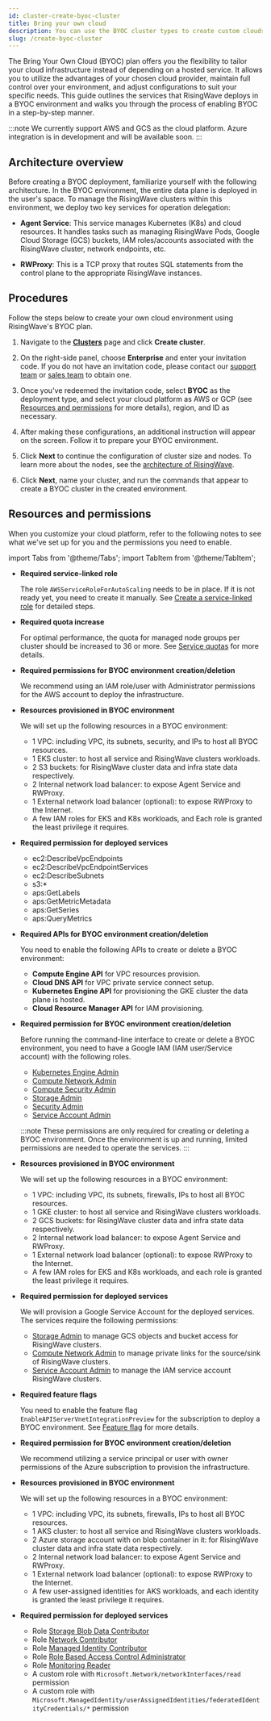 ```yaml
---
id: cluster-create-byoc-cluster
title: Bring your own cloud
description: You can use the BYOC cluster types to create custom clouds.
slug: /create-byoc-cluster
---
```


The Bring Your Own Cloud (BYOC) plan offers you the flexibility to tailor your cloud infrastructure instead of depending on a hosted service. It allows you to utilize the advantages of your chosen cloud provider, maintain full control over your environment, and adjust configurations to suit your specific needs. This guide outlines the services that RisingWave deploys in a BYOC environment and walks you through the process of enabling BYOC in a step-by-step manner.

:::note
We currently support AWS and GCS as the cloud platform. Azure integration is in development and will be available soon.
:::

## Architecture overview

Before creating a BYOC deployment, familiarize yourself with the following architecture. In the BYOC environment, the entire data plane is deployed in the user's space. To manage the RisingWave clusters within this environment, we deploy two key services for operation delegation:

- **Agent Service**: This service manages Kubernetes (K8s) and cloud resources. It handles tasks such as managing RisingWave Pods, Google Cloud Storage (GCS) buckets, IAM roles/accounts associated with the RisingWave cluster, network endpoints, etc.

- **RWProxy**: This is a TCP proxy that routes SQL statements from the control plane to the appropriate RisingWave instances.

## Procedures

Follow the steps below to create your own cloud environment using RisingWave's BYOC plan.

1. Navigate to the [**Clusters**](https://cloud.risingwave.com/clusters/) page and click **Create cluster**.

2. On the right-side panel, choose **Enterprise** and enter your invitation code. If you do not have an invitation code, please contact our [support team](mailto:cloud-support@risingwave-labs.com) or [sales team](mailto:sales@risingwave-labs.com) to obtain one.

3. Once you've redeemed the invitation code, select **BYOC** as the deployment type, and select your cloud platform as AWS or GCP (see [Resources and permissions](#resources-and-permissions) for more details), region, and ID as necessary.

4. After making these configurations, an additional instruction will appear on the screen. Follow it to prepare your BYOC environment.

5. Click **Next** to continue the configuration of cluster size and nodes. To learn more about the nodes, see the [architecture of RisingWave](/docs/current/architecture).

6. Click **Next**, name your cluster, and run the commands that appear to create a BYOC cluster in the created environment.

## Resources and permissions

When you customize your cloud platform, refer to the following notes to see what we've set up for you and the permissions you need to enable.

import Tabs from '@theme/Tabs';
import TabItem from '@theme/TabItem';

<Tabs queryString="method">

<TabItem value="AWS" label="AWS">

- **Required service-linked role**

    The role `AWSServiceRoleForAutoScaling` needs to be in place. If it is not ready yet, you need to create it manually. See [Create a service-linked role](https://docs.aws.amazon.com/autoscaling/ec2/userguide/autoscaling-service-linked-role.html#create-service-linked-role-manual) for detailed steps.

- **Required quota increase**

    For optimal performance, the quota for managed node groups per cluster should be increased to 36 or more. See [Service quotas](https://docs.aws.amazon.com/eks/latest/userguide/service-quotas.html#sq-text) for more details.

- **Required permissions for BYOC environment creation/deletion**

    We recommend using an IAM role/user with Administrator permissions for the AWS account to deploy the infrastructure.

- **Resources provisioned in BYOC environment**

    We will set up the following resources in a BYOC environment:

    - 1 VPC: including VPC, its subnets, security, and IPs to host all BYOC resources.
    - 1 EKS cluster: to host all service and RisingWave clusters workloads.
    - 2 S3 buckets: for RisingWave cluster data and infra state data respectively.
    - 2 Internal network load balancer: to expose Agent Service and RWProxy.
    - 1 External network load balancer (optional): to expose RWProxy to the Internet.
    - A few IAM roles for EKS and K8s workloads, and Each role is granted the least privilege it requires.

- **Required permission for deployed services**

    - ec2:DescribeVpcEndpoints
    - ec2:DescribeVpcEndpointServices
    - ec2:DescribeSubnets
    - s3:*
    - aps:GetLabels
    - aps:GetMetricMetadata
    - aps:GetSeries
    - aps:QueryMetrics

</TabItem>

<TabItem value="GCP" label="GCP">

- **Required APIs for BYOC environment creation/deletion**
    
    You need to enable the following APIs to create or delete a BYOC environment:

    - **Compute Engine API** for VPC resources provision.
    - **Cloud DNS API** for VPC private service connect setup.
    - **Kubernetes Engine API** for provisioning the GKE cluster the data plane is hosted.
    - **Cloud Resource Manager API** for IAM provisioning.

- **Required permission for BYOC environment creation/deletion**

    Before running the command-line interface to create or delete a BYOC environment, you need to have a Google IAM (IAM user/Service account) with the following roles.

    - [Kubernetes Engine Admin](https://cloud.google.com/iam/docs/understanding-roles#container.admin)
    - [Compute Network Admin](https://cloud.google.com/iam/docs/understanding-roles#compute.networkAdmin)
    - [Compute Security Admin](https://cloud.google.com/iam/docs/understanding-roles#compute.securityAdmin)
    - [Storage Admin](https://cloud.google.com/iam/docs/understanding-roles#storage.admin)
    - [Security Admin](https://cloud.google.com/iam/docs/understanding-roles#iam.securityAdmin)
    - [Service Account Admin](https://cloud.google.com/iam/docs/understanding-roles#iam.serviceAccountAdmin)

    :::note
    These permissions are only required for creating or deleting a BYOC environment. Once the environment is up and running, limited permissions are needed to operate the services.
    :::

- **Resources provisioned in BYOC environment**

    We will set up the following resources in a BYOC environment:

    - 1 VPC: including VPC, its subnets, firewalls, IPs to host all BYOC resources.
    - 1 GKE cluster: to host all service and RisingWave clusters workloads.
    - 2 GCS buckets: for RisingWave cluster data and infra state data respectively.
    - 2 Internal network load balancer: to expose Agent Service and RWProxy.
    - 1 External network load balancer (optional): to expose RWProxy to the Internet.
    - A few IAM roles for EKS and K8s workloads, and each role is granted the least privilege it requires.

- **Required permission for deployed services**

    We will provision a Google Service Account for the deployed services. The services require the following permissions:

    - [Storage Admin](https://cloud.google.com/iam/docs/understanding-roles#storage.admin) to manage GCS objects and bucket access for RisingWave clusters.
    - [Compute Network Admin](https://cloud.google.com/iam/docs/understanding-roles#compute.networkAdmin) to manage private links for the source/sink of RisingWave clusters.
    - [Service Account Admin](https://cloud.google.com/iam/docs/understanding-roles#iam.serviceAccountAdmin) to manage the IAM service account RisingWave clusters.

</TabItem>

<TabItem value="Azure" label="Azure (coming soon)">

- **Required feature flags**

    You need to enable the feature flag `EnableAPIServerVnetIntegrationPreview` for the subscription to deploy a BYOC environment. See [Feature flag](https://learn.microsoft.com/en-us/azure/aks/api-server-vnet-integration#register-the-enableapiservervnetintegrationpreview-feature-flag) for more details.

- **Required permission for BYOC environment creation/deletion**

    We recommend utilizing a service principal or user with owner permissions of the Azure subscription to provision the infrastructure.

- **Resources provisioned in BYOC environment**

    We will set up the following resources in a BYOC environment:

    - 1 VPC: including VPC, its subnets, firewalls, IPs to host all BYOC resources.
    - 1 AKS cluster: to host all service and RisingWave clusters workloads.
    - 2 Azure storage account with on blob container in it: for RisingWave cluster data and infra state data respectively.
    - 2 Internal network load balancer: to expose Agent Service and RWProxy.
    - 1 External network load balancer (optional): to expose RWProxy to the Internet.
    - A few user-assigned identities for AKS workloads, and each identity is granted the least privilege it requires.

- **Required permission for deployed services**

    - Role [Storage Blob Data Contributor](https://learn.microsoft.com/en-us/azure/role-based-access-control/built-in-roles/storage#storage-blob-data-contributor)
    - Role [Network Contributor](https://learn.microsoft.com/en-us/azure/role-based-access-control/built-in-roles/networking#network-contributor)
    - Role [Managed Identity Contributor](https://learn.microsoft.com/en-us/azure/role-based-access-control/built-in-roles/identity#managed-identity-contributor)
    - Role [Role Based Access Control Administrator](https://learn.microsoft.com/en-us/azure/role-based-access-control/built-in-roles/general#role-based-access-control-administrator)
    - Role [Monitoring Reader](https://learn.microsoft.com/en-us/azure/role-based-access-control/built-in-roles/monitor#monitoring-reader)
    - A custom role with `Microsoft.Network/networkInterfaces/read` permission
    - A custom role with `Microsoft.ManagedIdentity/userAssignedIdentities/federatedIdentityCredentials/*` permission

</TabItem>

</Tabs>
